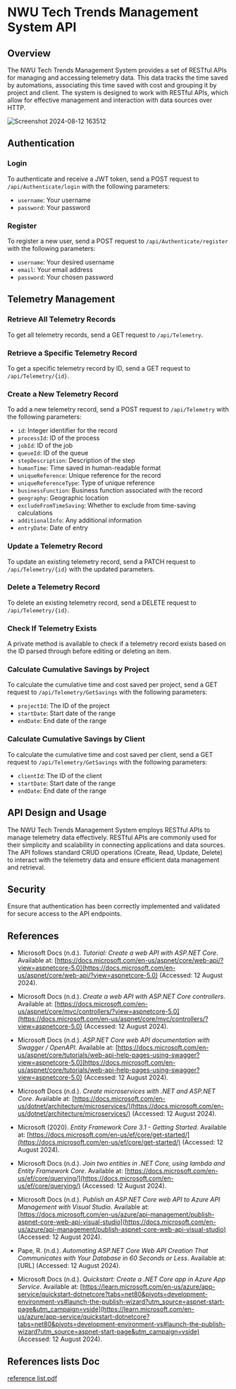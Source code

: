 # NWU Tech Trends Management System API

## Overview

The NWU Tech Trends Management System provides a set of RESTful APIs for managing and accessing telemetry data. This data tracks the time saved by automations, associating this time saved with cost and grouping it by project and client. The system is designed to work with RESTful APIs, which allow for effective management and interaction with data sources over HTTP.


![Screenshot 2024-08-12 163512](https://github.com/user-attachments/assets/1488a476-4083-4649-87e9-05a5c91288d3)

## Authentication

### Login

To authenticate and receive a JWT token, send a POST request to `/api/Authenticate/login` with the following parameters:

- `username`: Your username
- `password`: Your password

### Register

To register a new user, send a POST request to `/api/Authenticate/register` with the following parameters:

- `username`: Your desired username
- `email`: Your email address
- `password`: Your chosen password

## Telemetry Management

### Retrieve All Telemetry Records

To get all telemetry records, send a GET request to `/api/Telemetry`.

### Retrieve a Specific Telemetry Record

To get a specific telemetry record by ID, send a GET request to `/api/Telemetry/{id}`.

### Create a New Telemetry Record

To add a new telemetry record, send a POST request to `/api/Telemetry` with the following parameters:

- `id`: Integer identifier for the record
- `processId`: ID of the process
- `jobId`: ID of the job
- `queueId`: ID of the queue
- `stepDescription`: Description of the step
- `humanTime`: Time saved in human-readable format
- `uniqueReference`: Unique reference for the record
- `uniqueReferenceType`: Type of unique reference
- `businessFunction`: Business function associated with the record
- `geography`: Geographic location
- `excludeFromTimeSaving`: Whether to exclude from time-saving calculations
- `additionalInfo`: Any additional information
- `entryDate`: Date of entry

### Update a Telemetry Record

To update an existing telemetry record, send a PATCH request to `/api/Telemetry/{id}` with the updated parameters.

### Delete a Telemetry Record

To delete an existing telemetry record, send a DELETE request to `/api/Telemetry/{id}`.

### Check If Telemetry Exists

A private method is available to check if a telemetry record exists based on the ID parsed through before editing or deleting an item.

### Calculate Cumulative Savings by Project

To calculate the cumulative time and cost saved per project, send a GET request to `/api/Telemetry/GetSavings` with the following parameters:

- `projectId`: The ID of the project
- `startDate`: Start date of the range
- `endDate`: End date of the range

### Calculate Cumulative Savings by Client

To calculate the cumulative time and cost saved per client, send a GET request to `/api/Telemetry/GetSavings` with the following parameters:

- `clientId`: The ID of the client
- `startDate`: Start date of the range
- `endDate`: End date of the range

## API Design and Usage

The NWU Tech Trends Management System employs RESTful APIs to manage telemetry data effectively. RESTful APIs are commonly used for their simplicity and scalability in connecting applications and data sources. The API follows standard CRUD operations (Create, Read, Update, Delete) to interact with the telemetry data and ensure efficient data management and retrieval.

## Security

Ensure that authentication has been correctly implemented and validated for secure access to the API endpoints.


## References

- Microsoft Docs (n.d.). *Tutorial: Create a web API with ASP.NET Core*. Available at: [https://docs.microsoft.com/en-us/aspnet/core/web-api/?view=aspnetcore-5.0](https://docs.microsoft.com/en-us/aspnet/core/web-api/?view=aspnetcore-5.0) (Accessed: 12 August 2024).

- Microsoft Docs (n.d.). *Create a web API with ASP.NET Core controllers*. Available at: [https://docs.microsoft.com/en-us/aspnet/core/mvc/controllers/?view=aspnetcore-5.0](https://docs.microsoft.com/en-us/aspnet/core/mvc/controllers/?view=aspnetcore-5.0) (Accessed: 12 August 2024).

- Microsoft Docs (n.d.). *ASP.NET Core web API documentation with Swagger / OpenAPI*. Available at: [https://docs.microsoft.com/en-us/aspnet/core/tutorials/web-api-help-pages-using-swagger?view=aspnetcore-5.0](https://docs.microsoft.com/en-us/aspnet/core/tutorials/web-api-help-pages-using-swagger?view=aspnetcore-5.0) (Accessed: 12 August 2024).

- Microsoft Docs (n.d.). *Create microservices with .NET and ASP.NET Core*. Available at: [https://docs.microsoft.com/en-us/dotnet/architecture/microservices/](https://docs.microsoft.com/en-us/dotnet/architecture/microservices/) (Accessed: 12 August 2024).

- Microsoft (2020). *Entity Framework Core 3.1 - Getting Started*. Available at: [https://docs.microsoft.com/en-us/ef/core/get-started/](https://docs.microsoft.com/en-us/ef/core/get-started/) (Accessed: 12 August 2024).

- Microsoft Docs (n.d.). *Join two entities in .NET Core, using lambda and Entity Framework Core*. Available at: [https://docs.microsoft.com/en-us/ef/core/querying/](https://docs.microsoft.com/en-us/ef/core/querying/) (Accessed: 12 August 2024).

- Microsoft Docs (n.d.). *Publish an ASP.NET Core web API to Azure API Management with Visual Studio*. Available at: [https://docs.microsoft.com/en-us/azure/api-management/publish-aspnet-core-web-api-visual-studio](https://docs.microsoft.com/en-us/azure/api-management/publish-aspnet-core-web-api-visual-studio) (Accessed: 12 August 2024).

- Pape, R. (n.d.). *Automating ASP.NET Core Web API Creation That Communicates with Your Database in 60 Seconds or Less*. Available at: [URL] (Accessed: 12 August 2024).

- Microsoft Docs (n.d.). *Quickstart: Create a .NET Core app in Azure App Service*. Available at: [https://learn.microsoft.com/en-us/azure/app-service/quickstart-dotnetcore?tabs=net80&pivots=development-environment-vs#launch-the-publish-wizard?utm_source=aspnet-start-page&utm_campaign=vside](https://learn.microsoft.com/en-us/azure/app-service/quickstart-dotnetcore?tabs=net80&pivots=development-environment-vs#launch-the-publish-wizard?utm_source=aspnet-start-page&utm_campaign=vside) (Accessed: 12 August 2024).

## References lists Doc


[reference list.pdf](https://github.com/user-attachments/files/16588317/reference.list.pdf)
